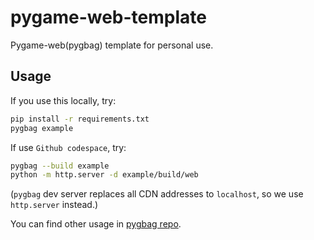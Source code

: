 # pygame-web-template
Pygame-web(pygbag) template for personal use.

## Usage
If you use this locally, try:

```sh
pip install -r requirements.txt
pygbag example
```

If use `Github codespace`, try:
```sh
pygbag --build example
python -m http.server -d example/build/web
```
(`pygbag` dev server replaces all CDN addresses to `localhost`, so we use `http.server` instead.)

You can find other usage in [pygbag repo](https://github.com/pygame-web/pygbag).
